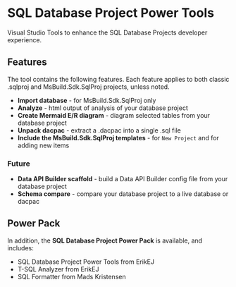 # SQL Database Project Power Tools

Visual Studio Tools to enhance the SQL Database Projects developer experience.

## Features

The tool contains the following features. Each feature applies to both classic .sqlproj and MsBuild.Sdk.SqlProj projects, unless noted.

- **Import database** - for MsBuild.Sdk.SqlProj only
- **Analyze** - html output of analysis of your database project
- **Create Mermaid E/R diagram** - diagram selected tables from your database project
- **Unpack dacpac** - extract a .dacpac into a single .sql file
- **Include the MsBuild.Sdk.SqlProj templates** - for `New Project` and for adding new items

### Future

- **Data API Builder scaffold** - build a Data API Builder config file from your database project
- **Schema compare** - compare your database project to a live database or dacpac

## Power Pack

In addition, the **SQL Database Project Power Pack** is available, and includes:

- SQL Database Project Power Tools from ErikEJ
- T-SQL Analyzer from ErikEJ
- SQL Formatter from Mads Kristensen
